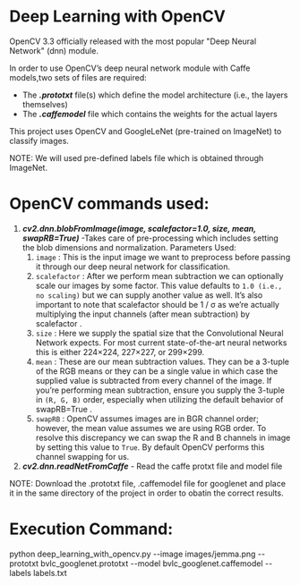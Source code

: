 # Deep Learning with OpenCV

OpenCV 3.3 officially released with the most popular "Deep Neural Network" (dnn) module.

In order to use OpenCV’s deep neural network module with Caffe models,two sets of files are required:

* The ***.prototxt*** file(s) which define the model architecture (i.e., the layers themselves)
* The ***.caffemodel*** file which contains the weights for the actual layers

This project uses OpenCV and GoogleLeNet (pre-trained on ImageNet) to classify images.

NOTE: We will used pre-defined labels file which is obtained through ImageNet.

# OpenCV commands used:
1) ***cv2.dnn.blobFromImage(image, scalefactor=1.0, size, mean, swapRB=True)*** -Takes care of pre-processing which includes setting the blob dimensions and normalization.
 Parameters Used:
    1) `image` : This is the input image we want to preprocess before passing it through our deep neural network for classification.
    2) `scalefactor` : After we perform mean subtraction we can optionally scale our images by some factor. This value defaults to `1.0 (i.e., no scaling)` but we can supply another value as well. It’s also important to note that scalefactor should be 1 / σ as we’re actually multiplying the input channels (after mean subtraction) by scalefactor .
    3) `size` : Here we supply the spatial size that the Convolutional Neural Network expects. For most current state-of-the-art neural networks this is either 224×224, 227×227, or 299×299.
    4) `mean` : These are our mean subtraction values. They can be a 3-tuple of the RGB means or they can be a single value in which case the supplied value is subtracted from every channel of the image. If you’re performing mean subtraction, ensure you supply the 3-tuple in `(R, G, B)` order, especially when utilizing the default behavior of swapRB=True .
    5) `swapRB` : OpenCV assumes images are in BGR channel order; however, the mean value assumes we are using RGB order. To resolve this discrepancy we can swap the R and B channels in image by setting this value to `True`. By default OpenCV performs this channel swapping for us.
2) ***cv2.dnn.readNetFromCaffe*** - Read the caffe protxt file and model file

NOTE: Download the .prototxt file, .caffemodel file for googlenet and place it in the same directory of the project in order to obatin the correct results. 

# Execution Command:
python deep_learning_with_opencv.py --image images/jemma.png --prototxt bvlc_googlenet.prototxt --model bvlc_googlenet.caffemodel --labels labels.txt
